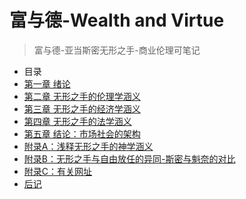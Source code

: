 # 富与德-Wealth and Virtue

> 富与德-亚当斯密无形之手-商业伦理可笔记

- 目录
- [第一章 绪论](readme.md)
- [第二章 无形之手的伦理学涵义](chapter1/chapter1.md)
- [第三章 无形之手的经济学涵义](chapter2/chapter2.md)
- [第四章 无形之手的法学涵义](#comming-soon)
- [第五章 结论：市场社会的架构](#comming-soon)
- [附录A：浅释无形之手的神学涵义](#comming-soon)
- [附录B：无形之手与自由放任的异同-斯密与魁奈的对比](#comming-soon)
- [附录C：有关网址](#comming-soon)
- [后记](#comming-soon)


